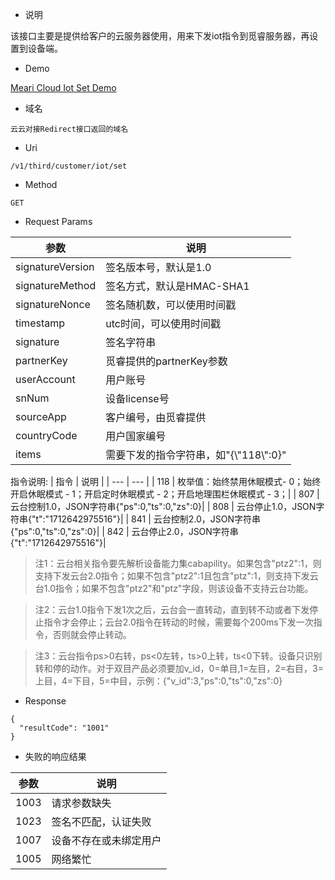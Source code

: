 + 说明

该接口主要是提供给客户的云服务器使用，用来下发iot指令到觅睿服务器，再设置到设备端。

+ Demo

[Meari Cloud Iot Set Demo](https://github.com/Mearitek/MeariSdk/tree/MeariSdk-5.3.0/Server/cloud_iot_java_demo.java)


+ 域名

```
云云对接Redirect接口返回的域名
```

+ Uri
```
/v1/third/customer/iot/set
```

+ Method
```
GET
```

+ Request Params

|  参数   |  说明   |
| --- | --- |
|  signatureVersion   |  签名版本号，默认是1.0   |
|  signatureMethod   |  签名方式，默认是HMAC-SHA1   |
|  signatureNonce   |  签名随机数，可以使用时间戳   |
|  timestamp   |  utc时间，可以使用时间戳   |
|  signature   |  签名字符串   |
|  partnerKey   |  觅睿提供的partnerKey参数   |
|  userAccount   |  用户账号   |
|  snNum   |  设备license号   |
|  sourceApp   |  客户编号，由觅睿提供   |
|  countryCode   |  用户国家编号   |
|  items   |  需要下发的指令字符串，如"{\\"118\\":0}"   |

指令说明:
|  指令   |  说明   |
| --- | --- |
|  118   |  枚举值：始终禁用休眠模式- 0；始终开启休眠模式 - 1；开启定时休眠模式 - 2；开启地理围栏休眠模式 - 3；|
|  807   |  云台控制1.0，JSON字符串{"ps":0,"ts":0,"zs":0}|
|  808   |  云台停止1.0，JSON字符串{"t":"1712642975516"}|
|  841   |  云台控制2.0，JSON字符串{"ps":0,"ts":0,"zs":0}|
|  842   |  云台停止2.0，JSON字符串{"t":"1712642975516"}|
> 注1：云台相关指令要先解析设备能力集cabapility。如果包含"ptz2":1，则支持下发云台2.0指令；如果不包含"ptz2":1且包含"ptz":1，则支持下发云台1.0指令；如果不包含"ptz2"和"ptz"字段，则该设备不支持云台功能。

> 注2：云台1.0指令下发1次之后，云台会一直转动，直到转不动或者下发停止指令才会停止；云台2.0指令在转动的时候，需要每个200ms下发一次指令，否则就会停止转动。

> 注3：云台指令ps>0右转，ps<0左转，ts>0上转，ts<0下转。设备只识别转和停的动作。对于双目产品必须要加v_id，0=单目,1=左目，2=右目，3=上目，4=下目，5=中目，示例：{"v_id":3,"ps":0,"ts":0,"zs":0}



+ Response
```
{
  "resultCode": "1001"
}
```

+ 失败的响应结果

|  参数   |  说明   |
| --- | --- |
|  1003   |  请求参数缺失   |
|  1023   |  签名不匹配，认证失败   |
|  1007   |  设备不存在或未绑定用户   |
|  1005   |  网络繁忙   |

